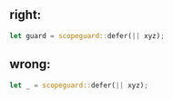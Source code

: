 ## right:
```rust
let guard = scopeguard::defer(|| xyz);
```
## wrong:
```rust
let _ = scopeguard::defer(|| xyz);
```
